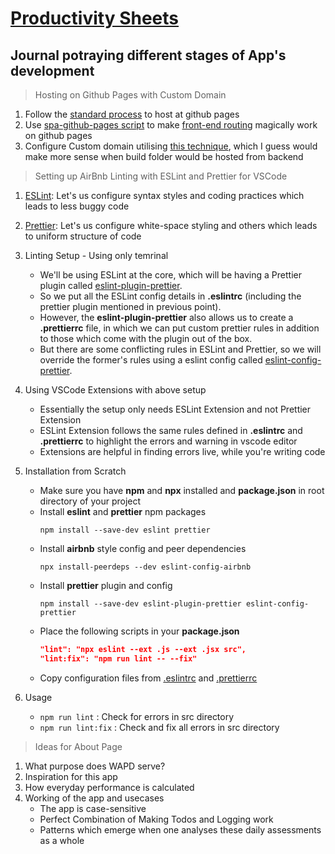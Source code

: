 # [Productivity Sheets](https://www.whataproductiveday.study/)

## Journal potraying different stages of App's development

> Hosting on Github Pages with Custom Domain

1. Follow the [standard process](https://github.com/gitname/react-gh-pages) to host at github pages
2. Use [spa-github-pages script](https://github.com/rafgraph/spa-github-pages) to make [front-end routing](https://medium.com/@wilbo/server-side-vs-client-side-routing-71d710e9227f) magically work on github pages
3. Configure Custom domain utilising [this technique](https://stackoverflow.com/questions/44484377/hosting-gh-pages-on-custom-domain-white-empty-page/44484498#44484498), which I guess would make more sense when build folder would be hosted from backend

> Setting up AirBnb Linting with ESLint and Prettier for VSCode

1. [ESLint](https://eslint.org/docs/user-guide/getting-started): Let's us configure syntax styles and coding practices which leads to less buggy code
2. [Prettier](https://prettier.io/docs/en/index.html): Let's us configure white-space styling and others which leads to uniform structure of code
3. Linting Setup - Using only temrinal
    - We'll be using ESLint at the core, which will be having a Prettier plugin called [eslint-plugin-prettier](https://github.com/prettier/eslint-plugin-prettier).
    - So we put all the ESLint config details in **.eslintrc** (including the prettier plugin mentioned in previous point).
    - However, the **eslint-plugin-prettier** also allows us to create a **.prettierrc** file, in which we can put custom prettier rules in addition to those which come with the plugin out of the box.
    - But there are some conflicting rules in ESLint and Prettier, so we will override the former's rules using a eslint config called [eslint-config-prettier](https://www.npmjs.com/package/eslint-config-prettier).
4. Using VSCode Extensions with above setup
    - Essentially the setup only needs ESLint Extension and not Prettier Extension
    - ESLint Extension follows the same rules defined in **.eslintrc** and **.prettierrc** to highlight the errors and warning in vscode editor
    - Extensions are helpful in finding errors live, while you're writing code
5. Installation from Scratch

    - Make sure you have **npm** and **npx** installed and **package.json** in root directory of your project
    - Install **eslint** and **prettier** npm packages
        ```
        npm install --save-dev eslint prettier
        ```
    - Install **airbnb** style config and peer dependencies
        ```
        npx install-peerdeps --dev eslint-config-airbnb
        ```
    - Install **prettier** plugin and config
        ```
        npm install --save-dev eslint-plugin-prettier eslint-config-prettier
        ```
    - Place the following scripts in your **package.json**
        ```json
        "lint": "npx eslint --ext .js --ext .jsx src",
        "lint:fix": "npm run lint -- --fix"
        ```
    - Copy configuration files from [.eslintrc](./.eslintrc) and [.prettierrc](./.prettierrc)

6. Usage
    - `npm run lint` : Check for errors in src directory
    - `npm run lint:fix` : Check and fix all errors in src directory

> Ideas for About Page

1. What purpose does WAPD serve?
2. Inspiration for this app
3. How everyday performance is calculated
4. Working of the app and usecases
    - The app is case-sensitive
    - Perfect Combination of Making Todos and Logging work
    - Patterns which emerge when one analyses these daily assessments as a whole
